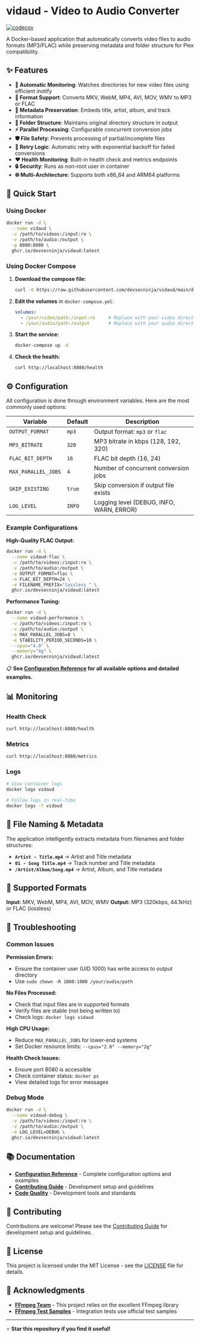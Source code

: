 # vidaud - Video to Audio Converter

[![codecov](https://codecov.io/github/DevSecNinja/vidaud/graph/badge.svg?token=YV0843JC3Z)](https://codecov.io/github/DevSecNinja/vidaud)

A Docker-based application that automatically converts video files to audio formats (MP3/FLAC) while preserving metadata and folder structure for Plex compatibility.

## ✨ Features

- **🔄 Automatic Monitoring**: Watches directories for new video files using efficient inotify
- **🎵 Format Support**: Converts MKV, WebM, MP4, AVI, MOV, WMV to MP3 or FLAC
- **📝 Metadata Preservation**: Embeds title, artist, album, and track information
- **📁 Folder Structure**: Maintains original directory structure in output
- **⚡ Parallel Processing**: Configurable concurrent conversion jobs
- **🛡️ File Safety**: Prevents processing of partial/incomplete files
- **🔄 Retry Logic**: Automatic retry with exponential backoff for failed conversions
- **❤️ Health Monitoring**: Built-in health check and metrics endpoints
- **🔒 Security**: Runs as non-root user in container
- **🌐 Multi-Architecture**: Supports both x86_64 and ARM64 platforms

## 🚀 Quick Start

### Using Docker

```bash
docker run -d \
  --name vidaud \
  -v /path/to/videos:/input:ro \
  -v /path/to/audio:/output \
  -p 8080:8080 \
  ghcr.io/devsecninja/vidaud:latest
```

### Using Docker Compose

1. **Download the compose file:**
   ```bash
   curl -O https://raw.githubusercontent.com/devsecninja/vidaud/main/docker-compose.yml
   ```

2. **Edit the volumes** in `docker-compose.yml`:
   ```yaml
   volumes:
     - /your/video/path:/input:ro     # Replace with your video directory
     - /your/audio/path:/output       # Replace with your audio directory
   ```

3. **Start the service:**
   ```bash
   docker-compose up -d
   ```

4. **Check the health:**
   ```bash
   curl http://localhost:8080/health
   ```

## ⚙️ Configuration

All configuration is done through environment variables. Here are the most commonly used options:

| Variable | Default | Description |
|----------|---------|-------------|
| `OUTPUT_FORMAT` | `mp3` | Output format: `mp3` or `flac` |
| `MP3_BITRATE` | `320` | MP3 bitrate in kbps (128, 192, 320) |
| `FLAC_BIT_DEPTH` | `16` | FLAC bit depth (16, 24) |
| `MAX_PARALLEL_JOBS` | `4` | Number of concurrent conversion jobs |
| `SKIP_EXISTING` | `true` | Skip conversion if output file exists |
| `LOG_LEVEL` | `INFO` | Logging level (DEBUG, INFO, WARN, ERROR) |

### Example Configurations

**High-Quality FLAC Output:**
```bash
docker run -d \
  --name vidaud-flac \
  -v /path/to/videos:/input:ro \
  -v /path/to/audio:/output \
  -e OUTPUT_FORMAT=flac \
  -e FLAC_BIT_DEPTH=24 \
  -e FILENAME_PREFIX="lossless_" \
  ghcr.io/devsecninja/vidaud:latest
```

**Performance Tuning:**
```bash
docker run -d \
  --name vidaud-performance \
  -v /path/to/videos:/input:ro \
  -v /path/to/audio:/output \
  -e MAX_PARALLEL_JOBS=8 \
  -e STABILITY_PERIOD_SECONDS=10 \
  --cpus="4.0" \
  --memory="4g" \
  ghcr.io/devsecninja/vidaud:latest
```

📋 **See [Configuration Reference](docs/CONFIGURATION.md) for all available options and detailed examples.**

## 📊 Monitoring

### Health Check
```bash
curl http://localhost:8080/health
```

### Metrics
```bash
curl http://localhost:8080/metrics
```

### Logs
```bash
# View container logs
docker logs vidaud

# Follow logs in real-time
docker logs -f vidaud
```

## 📁 File Naming & Metadata

The application intelligently extracts metadata from filenames and folder structures:

- **`Artist - Title.mp4`** → Artist and Title metadata
- **`01 - Song Title.mp4`** → Track number and Title metadata
- **`/Artist/Album/Song.mp4`** → Artist, Album, and Title metadata

## 🎯 Supported Formats

**Input:** MKV, WebM, MP4, AVI, MOV, WMV
**Output:** MP3 (320kbps, 44.1kHz) or FLAC (lossless)

## 🔧 Troubleshooting

### Common Issues

**Permission Errors:**
- Ensure the container user (UID 1000) has write access to output directory
- Use `sudo chown -R 1000:1000 /your/audio/path`

**No Files Processed:**
- Check that input files are in supported formats
- Verify files are stable (not being written to)
- Check logs: `docker logs vidaud`

**High CPU Usage:**
- Reduce `MAX_PARALLEL_JOBS` for lower-end systems
- Set Docker resource limits: `--cpus="2.0" --memory="2g"`

**Health Check Issues:**
- Ensure port 8080 is accessible
- Check container status: `docker ps`
- View detailed logs for error messages

### Debug Mode

```bash
docker run -d \
  --name vidaud-debug \
  -v /path/to/videos:/input:ro \
  -v /path/to/audio:/output \
  -e LOG_LEVEL=DEBUG \
  ghcr.io/devsecninja/vidaud:latest
```

## 📚 Documentation

- **[Configuration Reference](docs/CONFIGURATION.md)** - Complete configuration options and examples
- **[Contributing Guide](docs/CONTRIBUTING.md)** - Development setup and guidelines
- **[Code Quality](docs/code-quality.md)** - Development tools and standards

## 🤝 Contributing

Contributions are welcome! Please see the [Contributing Guide](docs/CONTRIBUTING.md) for development setup and guidelines.

## 📄 License

This project is licensed under the MIT License - see the [LICENSE](LICENSE) file for details.

## 🙏 Acknowledgments

- **[FFmpeg Team](https://ffmpeg.org/)** - This project relies on the excellent FFmpeg library
- **[FFmpeg Test Samples](https://samples.ffmpeg.org/)** - Integration tests use official test samples

---

⭐ **Star this repository if you find it useful!**
